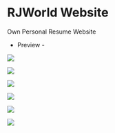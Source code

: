 # RJWorld Website
Own Personal Resume Website


* Preview - 

![](https://github.com/rjrealworld/rjrealworld.github.io/blob/master/screenshot/Screenshot%20(250).png?raw=true)

![](https://github.com/rjrealworld/rjrealworld.github.io/blob/master/screenshot/Screenshot%20(251).png?raw=true)

![](https://github.com/rjrealworld/rjrealworld.github.io/blob/master/screenshot/Screenshot%20(252).png?raw=true)

![](https://github.com/rjrealworld/rjrealworld.github.io/blob/master/screenshot/Screenshot%20(253).png?raw=true)

![](https://github.com/rjrealworld/rjrealworld.github.io/blob/master/screenshot/Screenshot%20(254).png?raw=true)

![](https://github.com/rjrealworld/rjrealworld.github.io/blob/master/screenshot/Screenshot%20(255).png?raw=true)
